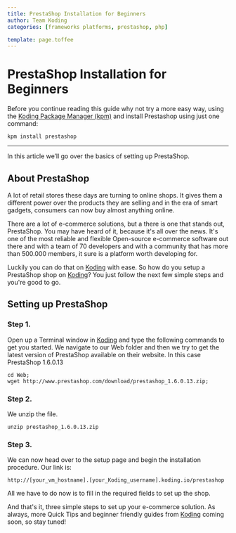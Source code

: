 ```yaml
---
title: PrestaShop Installation for Beginners
author: Team Koding
categories: [frameworks platforms, prestashop, php]

template: page.toffee
---
```


# PrestaShop Installation for Beginners

Before you continue reading this guide why not try a more easy way, using the [Koding Package Manager (kpm)](http://learn.koding.com/guides/getting-started-kpm/) and install Prestashop using just one command:

```
kpm install prestashop
```

***

In this article we’ll go over the basics of setting up PrestaShop.

## About PrestaShop

A lot of retail stores these days are turning to online shops. It gives them a different power over the products they are selling and in the era of smart gadgets, consumers can now buy almost anything online.

There are a lot of e-commerce solutions, but a there is one that stands out, PrestaShop. You may have heard of it, because it's all over the news. It's one of the most reliable and flexible Open-source e-commerce software out there and with a team of 70 developers and with a community that has more than 500.000 members, it sure is a platform worth developing for.

Luckily you can do that on [Koding](https://koding.com) with ease. So how do you setup a PrestaShop shop on [Koding](https://koding.com)? You just follow the next few simple steps and you're good to go.

## Setting up PrestaShop

### Step 1.

Open up a Terminal window in [Koding](https://koding.com) and type the following commands to get you started. We navigate to our Web folder and then we try to get the latest version of PrestaShop available on their website. In this case PrestaShop 1.6.0.13
```
cd Web;
wget http://www.prestashop.com/download/prestashop_1.6.0.13.zip;
```

### Step 2.

We unzip the file.
```
unzip prestashop_1.6.0.13.zip
```

### Step 3.

We can now head over to the setup page and begin the installation
procedure. Our link is:
```
http://[your_vm_hostname].[your_Koding_username].koding.io/prestashop
```
All we have to do now is to fill in the required fields to set up the
shop.

And that's it, three simple steps to set up your e-commerce solution. As always, more Quick Tips and beginner friendly guides from [Koding](https://koding.com) coming soon, so stay tuned!
